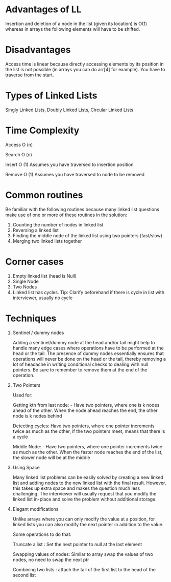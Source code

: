  
 # Advantages of LL

Insertion and deletion of a node in the list (given its location) is O(1) whereas in arrays the following elements will have to be shifted.

# Disadvantages

Access time is linear because directly accessing elements by its position in the list is not possible (in arrays you can do arr[4] for example). You have to traverse from the start.
  
# Types of Linked Lists

Singly Linked Lists,
Doubly Linked Lists,
Circular Linked Lists


# Time Complexity

Access O (n)

Search O (n)

Insert  O (1) Assumes you have traversed to insertion position

Remove O (1)  Assumes you have traversed to node to be removed


# Common routines

Be familiar with the following routines because many linked list questions make use of one or more of these routines in the solution:

 1. Counting the number of nodes in linked list
 2. Reversing a linked list
 3. Finding the middle node of the linked list using two pointers (fast/slow)
 4. Merging two linked lists together

# Corner cases

  1. Empty linked list (head is Null)
  2. Single Node
  3. Two Nodes
  4. Linked list has cycles. Tip: Clarify beforehand if there is cycle in list with interviewer, usually no cycle

# Techniques

 1. Sentinel / dummy nodes
   
    Adding a sentinel/dummy node at the head and/or tail might help to handle many edge cases where operations have to be performed at the head or the tail.
    The presence of dummy nodes essentially ensures that operations will never be done on the head or the tail,
    thereby removing a lot of headache in writing conditional checks to dealing with null pointers. Be sure to remember to remove them at the end of the operation.
2.  Two Pointers

     Used for:
    
     Getting kth from last node: - Have two pointers, where one is k nodes ahead of the other. When the node ahead reaches the end, the other node is k nodes behind
    
     Detecting cycles:  Have two pointers, where one pointer increments twice as much as the other, if the two pointers meet, means that there is a cycle
    
     Middle Node: - Have two pointers, where one pointer increments twice as much as the other. When the faster node reaches the end of the list, the slower node will be at the middle
    
    
 4. Using Space

    Many linked list problems can be easily solved by creating a new linked list and adding nodes to the new linked list with the final result.
    However, this takes up extra space and makes the question much less challenging.
    The interviewer will usually request that you modify the linked list in-place and solve the problem without additional storage.

5. Elegant modifications

    Unlike arrays where you can only modify the value at a position, for linked lists you can also modify the next pointer in addition to the value.

   Some operations to do that:

    Truncate a list : Set the next pointer to null at the last element
   
    Swapping values of nodes: Similar to array swap the values of two nodes, no need to swap the next ptr
   
    Combining two lists : attach the tail of the first list to the head of the second list








